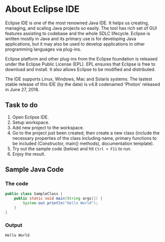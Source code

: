 # About Eclipse IDE

Eclipse IDE is one of the most renowned Java IDE. It helps us creating, managing, and scaling Java projects so easily. The tool has rich set of GUI features assisting to codebase and the whole SDLC lifecycle. Eclipse is written mostly in Java and its primary use is for developing Java applications, but it may also be used to develop applications in other programming languages via plug-ins.

Eclipse platform and other plug-ins from the Eclipse foundation is released under the Eclipse Public License (EPL). EPL ensures that Eclipse is free to download and install. It also allows Eclipse to be modified and distributed.

The IDE supports Linux, Windows, Mac and Solaris systems. The lastest stable release of this IDE (by the date) is v4.8 codenamed 'Photon' released in June 27, 2018.

## Task to do

1. Open Eclipse IDE.
2. Setup workspace.
3. Add new project to the workspace.
4. Go to the project just been created, then create a new class (include the necessary properties of the class including name, primary functions to be included (Constructor, main() methods), documentation template).
5. Try out the sample code (below) and hit `Ctrl + F11` to run.
6. Enjoy the result.

## Sample Java Code

### The code

```java
public class SampleClass {
    public static void main(String args[]) {
        System.out.println("Hello World");
    }
}
```

### Output

```txt
Hello World
```
